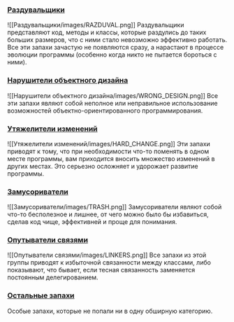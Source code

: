 ### [Раздувальщики](Раздувальщики.md)
![[Раздувальщики/images/RAZDUVAL.png]]
Раздувальщики представляют код, методы и классы, которые раздулись до таких больших размеров, что с ними стало невозможно эффективно работать. Все эти запахи зачастую не появляются сразу, а нарастают в процессе эволюции программы (особенно когда никто не пытается бороться с ними).

### [Нарушители объектного дизайна](Нарушители%20объектного%20дизайна.md)
![[Нарушители объектного дизайна/images/WRONG_DESIGN.png]]
Все эти запахи являют собой неполное или неправильное использование возможностей объектно-ориентированного программирования.

### [Утяжелители изменений](Утяжелители%20изменений.md)
![[Утяжелители изменений/images/HARD_CHANGE.png]]
Эти запахи приводят к тому, что при необходимости что-то поменять в одном месте программы, вам приходится вносить множество изменений в других местах. Это серьезно осложняет и удорожает развитие программы.

### [Замусориватели](Замусориватели.md)
![[Замусориватели/images/TRASH.png]]
Замусориватели являют собой что-то бесполезное и лишнее, от чего можно было бы избавиться, сделав код чище, эффективней и проще для понимания.

### [Опутыватели связями](Опутыватели%20связями.md)
![[Опутыватели связями/images/LINKERS.png]]
Все запахи из этой группы приводят к избыточной связанности между классами, либо показывают, что бывает, если тесная связанность заменяется постоянным делегированием.

### [Остальные запахи](Остальные%20запахи.md)
Особые запахи, которые не попали ни в одну обширную категорию.
